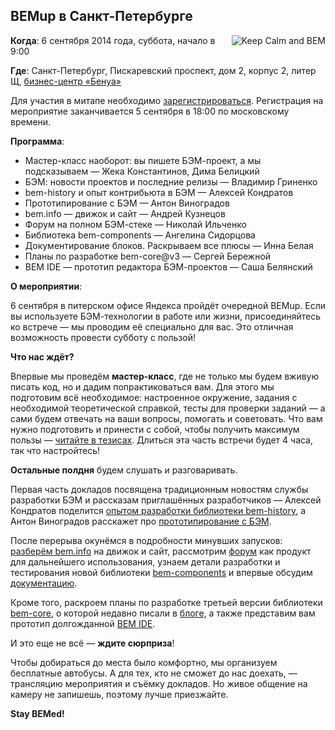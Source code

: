 ## BEMup в Санкт-Петербурге

<img src="https://raw.githubusercontent.com/bem/bem-method/bem-info-data/blog/bemup-spb-2014/keep-calm-and-bem.png" alt="Keep Calm and BEM" style="float:right;padding:0 0 20px 20px">

**Когда**: 6 сентября 2014 года, суббота, начало в 9:00

**Где**: Санкт-Петербург, Пискаревский проспект, дом 2, корпус 2, литер Щ, [бизнес-центр «Бенуа»](http://company.yandex.ru/contacts/spb/)

Для участия в митапе необходимо [зарегистрироваться](http://bit.ly/bemup-spb-2014). Регистрация на мероприятие заканчивается 5 сентября в 18:00 по московскому времени.

**Программа**:

  * Мастер-класс наоборот: вы пишете БЭМ-проект, а мы подсказываем — Жека Константинов, Дима Белицкий
  * БЭМ: новости проектов и последние релизы — Владимир Гриненко
  * bem-history и опыт контрибьюта в БЭМ — Алексей Кондратов
  * Прототипирование с БЭМ — Антон Виноградов
  * bem.info — движок и сайт — Андрей Кузнецов
  * Форум на полном БЭМ-стеке — Николай Ильченко
  * Библиотека bem-components — Ангелина Сидорцова
  * Документирование блоков. Раскрываем все плюсы — Инна Белая
  * Планы по разработке bem-core@v3 — Сергей Бережной
  * BEM IDE — прототип редактора БЭМ-проектов — Саша Белянский

**О мероприятии**:

6 сентября в питерском офисе Яндекса пройдёт очередной BEMup. Если вы используете БЭМ-технологии в работе или жизни, присоединяйтесь ко встрече — мы проводим её специально для вас. Это отличная возможность провести субботу с пользой!

**Что нас ждёт?**

Впервые мы проведём **мастер-класс**, где не только мы будем вживую писать код, но и дадим попрактиковаться вам. Для этого мы подготовим всё необходимое: настроенное окружение, задания с необходимой теоретической справкой, тесты для проверки заданий — а сами будем отвечать на ваши вопросы, помогать и советовать. Что вам нужно подготовить и принести с собой, чтобы получить максимум пользы — [читайте в тезисах](https://tech.yandex.ru/events/bemup/2-september-2014/talks/2185/). Длиться эта часть встречи будет 4 часа, так что настройтесь!

**Остальные полдня** будем слушать и разговаривать. 

Первая часть докладов посвящена традиционным новостям службы разработки БЭМ и рассказам приглашённых разработчиков — Алексей Кондратов поделится [опытом разработки библиотеки bem-history](https://tech.yandex.ru/events/bemup/2-september-2014/talks/2188/), а Антон Виноградов расскажет про [прототипирование с БЭМ](https://tech.yandex.ru/events/bemup/2-september-2014/talks/2189/). 

После перерыва окунёмся в подробности минувших запусков: [разберём bem.info](https://tech.yandex.ru/events/bemup/2-september-2014/talks/2191/) на движок и сайт, рассмотрим [форум](https://tech.yandex.ru/events/bemup/2-september-2014/talks/2192/) как продукт для дальнейшего использования, узнаем детали разработки и тестирования новой библиотеки [bem-components](https://tech.yandex.ru/events/bemup/2-september-2014/talks/2193/) и впервые обсудим [документацию](https://tech.yandex.ru/events/bemup/2-september-2014/talks/2194/).

Кроме того, раскроем планы по разработке третьей версии библиотеки [bem-core](https://tech.yandex.ru/events/bemup/2-september-2014/talks/2196/), о которой недавно писали в [блоге](http://ru.bem.info/blog/bem-core-v3-plans/), а также представим вам прототип долгожданной [BEM IDE](https://tech.yandex.ru/events/bemup/2-september-2014/talks/2197/). 

И это еще не всё — **ждите сюрприза**!

Чтобы добираться до места было комфортно, мы организуем бесплатные автобусы. А для тех, кто не сможет до нас доехать, — трансляцию мероприятия и съёмку докладов. Но живое общение на камеру не запишешь, поэтому лучше приезжайте.

**Stay BEMed!**
